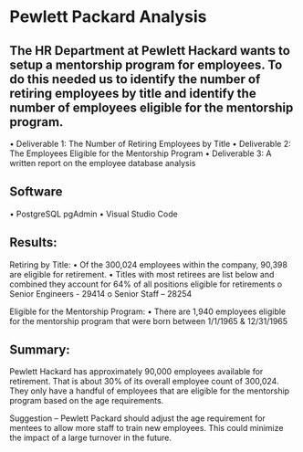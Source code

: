 # Pewlett Packard Analysis

## The HR Department at Pewlett Hackard wants to setup a mentorship program for employees. To do this needed us to identify the number of retiring employees by title and identify the number of employees eligible for the mentorship program. 

•	Deliverable 1: The Number of Retiring Employees by Title
•	Deliverable 2: The Employees Eligible for the Mentorship Program
•	Deliverable 3: A written report on the employee database analysis

## Software
•	PostgreSQL pgAdmin
•	Visual Studio Code

## Results:
Retiring by Title:
•	Of the 300,024 employees within the company, 90,398 are eligible for retirement.
•	Titles with most retirees are list below and combined they account for 64% of all positions eligible for retirements
o	Senior Engineers - 29414
o	Senior Staff – 28254 

Eligible for the Mentorship Program:
•	There are 1,940 employees eligible for the mentorship program that were born between 1/1/1965 & 12/31/1965

## Summary:
Pewlett Hackard has approximately 90,000 employees available for retirement. That is about 30% of its overall employee count of 300,024. They only have a handful of employees that are eligible for the mentorship program based on the age requirements. 

Suggestion – Pewlett Packard should adjust the age requirement for mentees to allow more staff to train new employees. This could minimize the impact of a large turnover in the future. 
